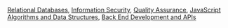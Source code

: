 [Relational Databases](https://www.freecodecamp.org/certification/kirillasyamov/relational-database-v8), [Information Security](https://www.freecodecamp.org/certification/kirillasyamov/information-security-v7), [Quality Assurance](https://www.freecodecamp.org/certification/kirillasyamov/quality-assurance-v7), [JavaScript Algorithms and Data Structures](https://www.freecodecamp.org/certification/kirillasyamov/javascript-algorithms-and-data-structures), [Back End Development and APIs](https://www.freecodecamp.org/certification/kirillasyamov/back-end-development-and-apis)
